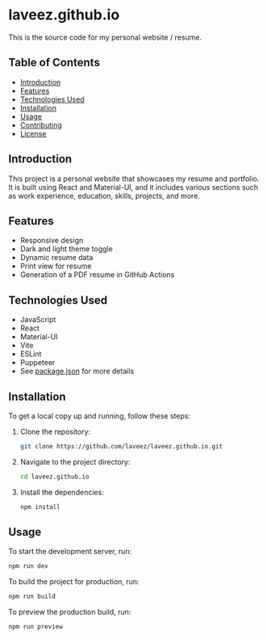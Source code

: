 # laveez.github.io

This is the source code for my personal website / resume.

## Table of Contents

- [Introduction](#introduction)
- [Features](#features)
- [Technologies Used](#technologies-used)
- [Installation](#installation)
- [Usage](#usage)
- [Contributing](#contributing)
- [License](#license)

## Introduction

This project is a personal website that showcases my resume and portfolio. 
It is built using React and Material-UI, and it includes various sections such as work experience, education, skills, projects, and more.

## Features

- Responsive design
- Dark and light theme toggle
- Dynamic resume data
- Print view for resume
- Generation of a PDF resume in GitHub Actions

## Technologies Used

- JavaScript
- React
- Material-UI
- Vite
- ESLint
- Puppeteer
- See [package.json](./package.json) for more details

## Installation

To get a local copy up and running, follow these steps:

1. Clone the repository:
    ```sh
    git clone https://github.com/laveez/laveez.github.io.git
    ```
   
2. Navigate to the project directory:
    ```sh
    cd laveez.github.io
    ```
   
3. Install the dependencies:
    ```sh
    npm install
    ```

## Usage

To start the development server, run:
```sh
npm run dev
```

To build the project for production, run:
```sh
npm run build
```

To preview the production build, run:
```sh
npm run preview
```
